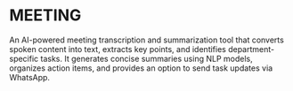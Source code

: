# MEETING
An AI-powered meeting transcription and summarization tool that converts spoken content into text, extracts key points, and identifies department-specific tasks. It generates concise summaries using NLP models, organizes action items, and provides an option to send task updates via WhatsApp.
